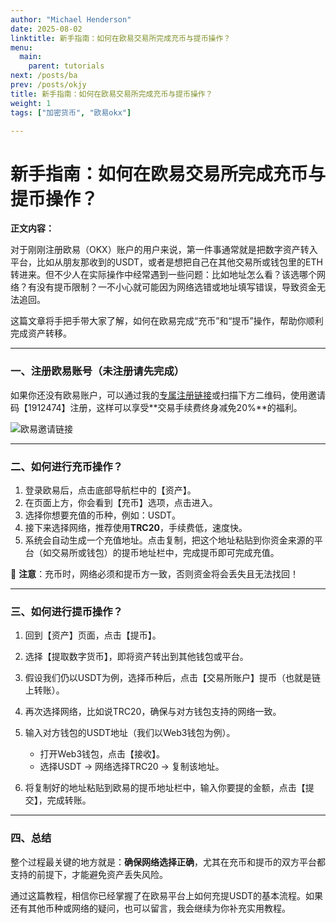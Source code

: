 ```yaml
---
author: "Michael Henderson"
date: 2025-08-02
linktitle: 新手指南：如何在欧易交易所完成充币与提币操作？
menu:
  main:
    parent: tutorials
next: /posts/ba
prev: /posts/okjy
title: 新手指南：如何在欧易交易所完成充币与提币操作？
weight: 1
tags: ["加密货币", "欧易okx"]

---
```

# 新手指南：如何在欧易交易所完成充币与提币操作？

**正文内容：**

对于刚刚注册欧易（OKX）账户的用户来说，第一件事通常就是把数字资产转入平台，比如从朋友那收到的USDT，或者是想把自己在其他交易所或钱包里的ETH转进来。但不少人在实际操作中经常遇到一些问题：比如地址怎么看？该选哪个网络？有没有提币限制？一不小心就可能因为网络选错或地址填写错误，导致资金无法追回。

这篇文章将手把手带大家了解，如何在欧易完成“充币”和“提币”操作，帮助你顺利完成资产转移。

---

### 一、注册欧易账号（未注册请先完成）

如果你还没有欧易账户，可以通过我的[专属注册链接](https://okx.com/join/1912474)或扫描下方二维码，使用邀请码【1912474】注册，这样可以享受\*\*交易手续费终身减免20%\*\*的福利。

![欧易邀请链接](https://i.mji.rip/2025/08/03/d77d57b4670ceea390bc6e820522e828.png "欧易邀请链接")

---

### 二、如何进行充币操作？

1. 登录欧易后，点击底部导航栏中的【资产】。
2. 在页面上方，你会看到【充币】选项，点击进入。
3. 选择你想要充值的币种，例如：USDT。
4. 接下来选择网络，推荐使用**TRC20**，手续费低，速度快。
5. 系统会自动生成一个充值地址。点击复制，把这个地址粘贴到你资金来源的平台（如交易所或钱包）的提币地址栏中，完成提币即可完成充值。

📌 **注意**：充币时，网络必须和提币方一致，否则资金将会丢失且无法找回！

---

### 三、如何进行提币操作？

1. 回到【资产】页面，点击【提币】。
2. 选择【提取数字货币】，即将资产转出到其他钱包或平台。
3. 假设我们仍以USDT为例，选择币种后，点击【交易所账户】提币（也就是链上转账）。
4. 再次选择网络，比如说TRC20，确保与对方钱包支持的网络一致。
5. 输入对方钱包的USDT地址（我们以Web3钱包为例）。

   * 打开Web3钱包，点击【接收】。
   * 选择USDT → 网络选择TRC20 → 复制该地址。
6. 将复制好的地址粘贴到欧易的提币地址栏中，输入你要提的金额，点击【提交】，完成转账。

---

### 四、总结

整个过程最关键的地方就是：**确保网络选择正确**，尤其在充币和提币的双方平台都支持的前提下，才能避免资产丢失风险。

通过这篇教程，相信你已经掌握了在欧易平台上如何充提USDT的基本流程。如果还有其他币种或网络的疑问，也可以留言，我会继续为你补充实用教程。